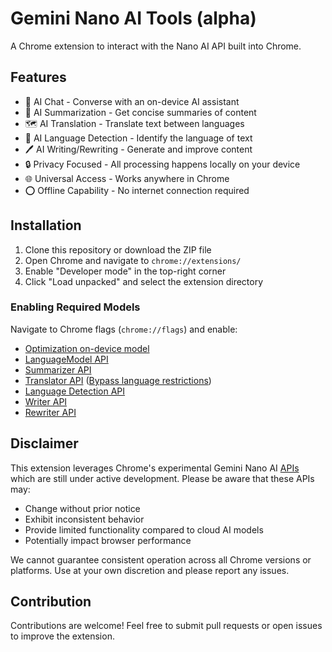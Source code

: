 # Gemini Nano AI Tools (alpha)

A Chrome extension to interact with the Nano AI API built into Chrome.

## Features

- 💬 AI Chat - Converse with an on-device AI assistant
- 📃 AI Summarization - Get concise summaries of content
- 🗺️ AI Translation - Translate text between languages
- 🔎 AI Language Detection - Identify the language of text
- 🖊️ AI Writing/Rewriting - Generate and improve content
- 🔒 Privacy Focused - All processing happens locally on your device
- 🌐 Universal Access - Works anywhere in Chrome
- ⭕ Offline Capability - No internet connection required

## Installation

1. Clone this repository or download the ZIP file
2. Open Chrome and navigate to `chrome://extensions/`
3. Enable "Developer mode" in the top-right corner
4. Click "Load unpacked" and select the extension directory

### Enabling Required Models

Navigate to Chrome flags (`chrome://flags`) and enable:

- [Optimization on-device model](chrome://flags/#optimization-guide-on-device-model)
- [LanguageModel API](chrome://flags/#prompt-api-for-gemini-nano-multimodal-input)
- [Summarizer API](chrome://flags/#summarization-api-for-gemini-nano)
- [Translator API](chrome://flags/#translation-api) ([Bypass language restrictions](https://developer.chrome.com/docs/ai/translator-api#bypass_language_restrictions_for_local_testing))
- [Language Detection API](chrome://flags/#language-detection-api)
- [Writer API](chrome://flags/#writer-api-for-gemini-nano)
- [Rewriter API](chrome://flags/#rewriter-api-for-gemini-nano)

## Disclaimer

This extension leverages Chrome's experimental Gemini Nano AI [APIs](https://developer.chrome.com/docs/ai/built-in) which are still under active development. Please be aware that these APIs may:

- Change without prior notice
- Exhibit inconsistent behavior
- Provide limited functionality compared to cloud AI models
- Potentially impact browser performance

We cannot guarantee consistent operation across all Chrome versions or platforms. Use at your own discretion and please report any issues.

## Contribution

Contributions are welcome! Feel free to submit pull requests or open issues to improve the extension.

